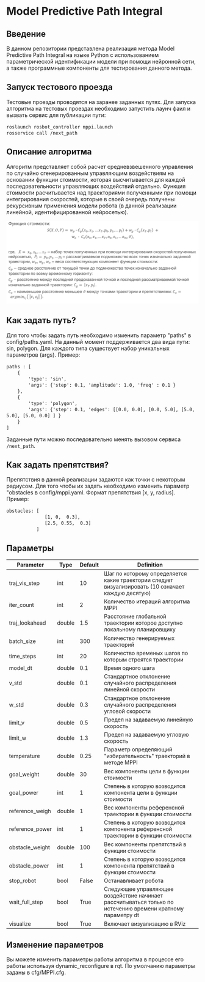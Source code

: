 # Model Predictive Path Integral

## Введение 
В данном репозитории представлена реализация метода Model Predictive Path Integral на языке Python c использованием параметрической идентификации модели при помощи нейронной сети, а также программные компоненты для тестирования данного метода. 


## Запуск тестового проезда
Тестовые проезды проводятся на заранее заданных путях. Для запуска алгоритма на тестовых проездах необходимо запустить лаунч фаил и вызвать сервис для публикации пути:
```
roslaunch rosbot_controller mppi.launch
rosservice call /next_path
```

## Описание алгоритма
Алгоритм представляет собой расчет средневзвешенного управления по случайно сгенерированным управляющим воздействиям на основании функции стоимости, которая высчитывается для каждой последовательности управляющих воздействий отдельно. Функция стоимости расчитывается над траекториями полученными при помощи интегрирования скоростей, которые в своей очередь получены рекурсивным применения модели робота (в данной реализации линейной, идентифицированной нейросетью).

![Cost function](./.resources/cost.png)

## Как задать путь?
Для того чтобы задать путь необходимо изменить параметр "paths" в config/paths.yaml. На данный момент поддерживается два вида пути: sin, polygon. Для каждого типа существует набор уникальных параметров (args). Пример:

```
paths : [
    {
        'type': 'sin',
        'args': {'step': 0.1, 'amplitude': 1.0, 'freq' : 0.1 }
    },
    {
        'type': 'polygon',
        'args': {'step': 0.1, 'edges': [[0.0, 0.0], [0.0, 5.0], [5.0, 5.0], [5.0, 0.0] ] }
    }
]
```
Заданные пути можно последовательно менять вызовом сервиса ```/next_path```. 

## Как задать препятствия?
Препятствия в данной реализации задаются как точки с некоторым радиусом. Для того чтобы их задать 
необходимо изменить параметр "obstacles в config/mppi.yaml. Формат препятствия [x, y, radius]. Пример:
```
obstacles: [              
              [1, 0,  0.3],
              [2.5, 0.55,  0.3]
           ]
```


## Параметры


| Parameter       | Type   | Default | Definition                                                                                                  |
| --------------- | ------ | ------- | ----------------------------------------------------------------------------------------------------------- |
| traj_vis_step   | int    | 10      | Шаг по которому определяется какие траектории следует визуализировать (10 означает каждую десятую)          |
| iter_count      | int    | 2       | Количество итераций алгоритма MPPI                                                                          |
| traj_lookahead  | double | 1.5     | Расстояние глобальной траектории которое доступно локальному планировщику                                   |
| batch_size      | int    | 300     | Количество генерируемых траекторий                                                                          |
| time_steps      | int    | 20      | Количество временых шагов по которым строятся траектории                                                    |
| model_dt        | double | 0.1     | Время одного шага                                                                                           |
| v_std           | double | 0.1     | Стандартное отклонение случайного распределения линейной скорости                                           |
| w_std           | double | 0.3     | Стандартное отклонение случайного распределения угловой скорости                                            |
| limit_v         | double | 0.5     | Предел на задаваемую линейную скорость                                                                      |
| limit_w         | double | 1.3     | Предел на задаваемую угловую скорость                                                                       |
| temperature     | double | 0.25    | Параметр определяющий "избирательность" траекторий в методе MPPI                                            |
| goal_weight     | double | 30      | Вес компоненты цели в функции стоимости                                                                     |
| goal_power      | int    | 1       | Степень в которую возводится компонента цели в функции стоимости                                            |
| reference_weigh | double | 1       | Вес компоненты референсной траектории в функции стоимости                                                   |
| reference_power | int    | 1       | Степень в которую возводится компонента референсной траектории в функции стоимости                          |
| obstacle_weight | double | 100     | Вес компоненты препятствий в функции стоимости                                                              |
| obstacle_power  | int    | 1       | Степень в которую возводится компонента препятствий в функции стоимости                                     |
| stop_robot      | bool   | False   | Останавливает робота                                                                                        |
| wait_full_step  | bool   | True    | Следующее управляющее воздействие начинает рассчитываться только по истечению времени кратному параметру dt |
| visualize       | bool   | True    | Включает визуализацию в RViz                                                                                |



## Изменение параметров
Вы можете изменить параметры работы алгоритма в процессе его работы используя dynamic_reconfigure в rqt. 
По умолчанию параметры заданы в cfg/MPPI.cfg.
